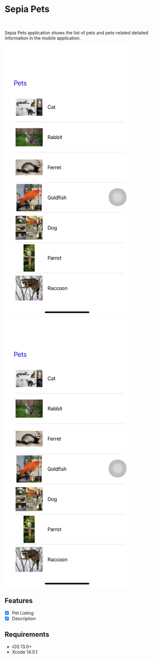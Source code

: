 # Sepia Pets

<br />
<p>Sepia Pets application shows the list of pets and pets-related detailed information in the
mobile application.</p>

<p align="row">
<img src= "https://github.com/sanoopp6/sepia-pets/blob/main/Sepia%20Pets/Resources/Screenshots/page1.png" width="400" >
<img src= "https://github.com/sanoopp6/sepia-pets/blob/main/Sepia%20Pets/Resources/Screenshots/page1.png" width="400" >
</p>

## Features

- [x] Pet Listing
- [x] Description

## Requirements

- iOS 13.0+
- Xcode 14.0.1
